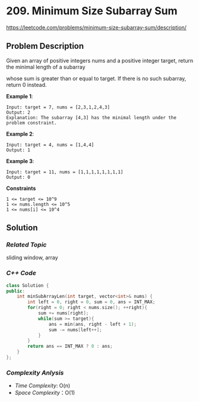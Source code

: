 # 209. Minimum Size Subarray Sum
https://leetcode.com/problems/minimum-size-subarray-sum/description/

## Problem Description

Given an array of positive integers nums and a positive integer target, return the minimal length of a subarray

 whose sum is greater than or equal to target. If there is no such subarray, return 0 instead.




**Example 1**:
```
Input: target = 7, nums = [2,3,1,2,4,3]
Output: 2
Explanation: The subarray [4,3] has the minimal length under the problem constraint.
```
**Example 2**:
```
Input: target = 4, nums = [1,4,4]
Output: 1
```
**Example 3**:
```
Input: target = 11, nums = [1,1,1,1,1,1,1,1]
Output: 0
```

**Constraints**
```
1 <= target <= 10^9
1 <= nums.length <= 10^5
1 <= nums[i] <= 10^4
```

## Solution

### _Related Topic_
   sliding window, array

### _C++ Code_
```cpp
class Solution {
public:
    int minSubArrayLen(int target, vector<int>& nums) {
        int left = 0, right = 0, sum = 0, ans = INT_MAX;
        for(right = 0; right < nums.size(); ++right){
            sum += nums[right];
            while(sum >= target){
                ans = min(ans, right - left + 1);
                sum -= nums[left++];
            }
        }
        return ans == INT_MAX ? 0 : ans;
    }
};
```

### _Complexity Anlysis_
- _Time Complexity_: O(n)
- _Space Complexity_：O(1)
